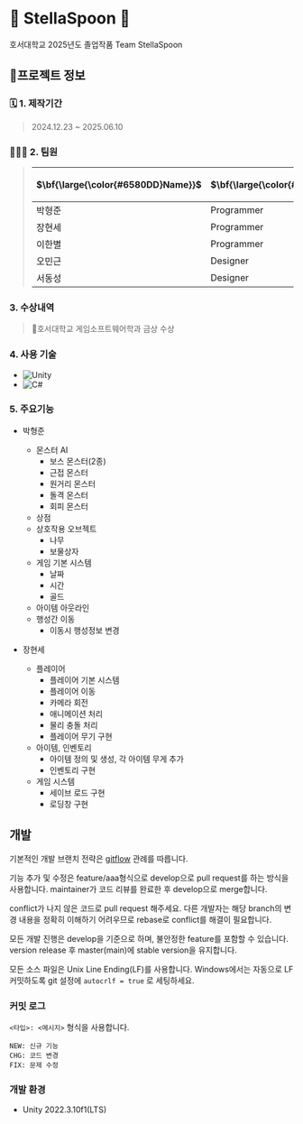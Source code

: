 # 👾 StellaSpoon 👾
호서대학교 2025년도 졸업작품 Team StellaSpoon


## 📃프로젝트 정보

### 🗓️ 1. 제작기간
> 2024.12.23 ~ 2025.06.10
### 🧑🏻‍💻‍ 2. 팀원
> |<p>$\bf{\large{\color{#6580DD}Name}}$</p> | <p>$\bf{\large{\color{#6580DD}Position}}$</p> |
> |-----|----------|
> |박형준|Programmer|
> |장현세|Programmer|
> |이한별|Programmer|
> |오민근|Designer|
> |서동성|Designer|


### 3. 수상내역
> 🏅호서대학교 게임소프트웨어학과 금상 수상


### 4. 사용 기술
- ![Unity](https://img.shields.io/badge/unity-%23000000.svg?style=for-the-badge&logo=unity&logoColor=white)
- ![C#](https://img.shields.io/badge/-C%23-008000?logo=Csharp&style=flat)

### 5. 주요기능
- 박형준
  - 몬스터 AI
    - 보스 몬스터(2종)
    - 근접 몬스터
    - 원거리 몬스터
    - 돌격 몬스터
    - 회피 몬스터
  - 상점
  - 상호작용 오브젝트
    - 나무
    - 보물상자 
  - 게임 기본 시스템
    - 날짜
    - 시간
    - 골드
  - 아이템 아웃라인
  - 행성간 이동
    - 이동시 행성정보 변경
   
- 장현세
  - 플레이어
    - 플레이어 기본 시스템
    - 플레이어 이동
    - 카메라 회전
    - 애니메이션 처리
    - 물리 충돌 처리
    - 플레이어 무기 구현
  - 아이템, 인벤토리
    - 아이템 정의 및 생성, 각 아이템 무게 추가
    - 인벤토리 구현
  - 게임 시스템
    - 세이브 로드 구현
    - 로딩창 구현


## 개발
기본적인 개발 브랜치 전략은 [gitflow](http://jeffkreeftmeijer.com/2010/why-arent-you-using-git-flow/) 관례를 따릅니다.

기능 추가 및 수정은 feature/aaa형식으로 develop으로 pull request를 하는 방식을 사용합니다. maintainer가 코드 리뷰를 완료한 후 develop으로 merge합니다.

conflict가 나지 않은 코드로 pull request 해주세요. 다른 개발자는 해당 branch의 변경 내용을 정확히 이해하기 어려우므로 rebase로 conflict를 해결이 필요합니다.

모든 개발 진행은 develop을 기준으로 하며, 불안정한 feature를 포함할 수 있습니다. version release 후 master(main)에 stable version을 유지합니다.

모든 소스 파일은 Unix Line Ending(LF)를 사용합니다. Windows에서는 자동으로 LF 커밋하도록 git 설정에 `autocrlf = true` 로 세팅하세요.

### 커밋 로그
`<타입>: <메시지>` 형식을 사용합니다.
```
NEW: 신규 기능
CHG: 코드 변경
FIX: 문제 수정
```

### 개발 환경
- Unity 2022.3.10f1(LTS)
